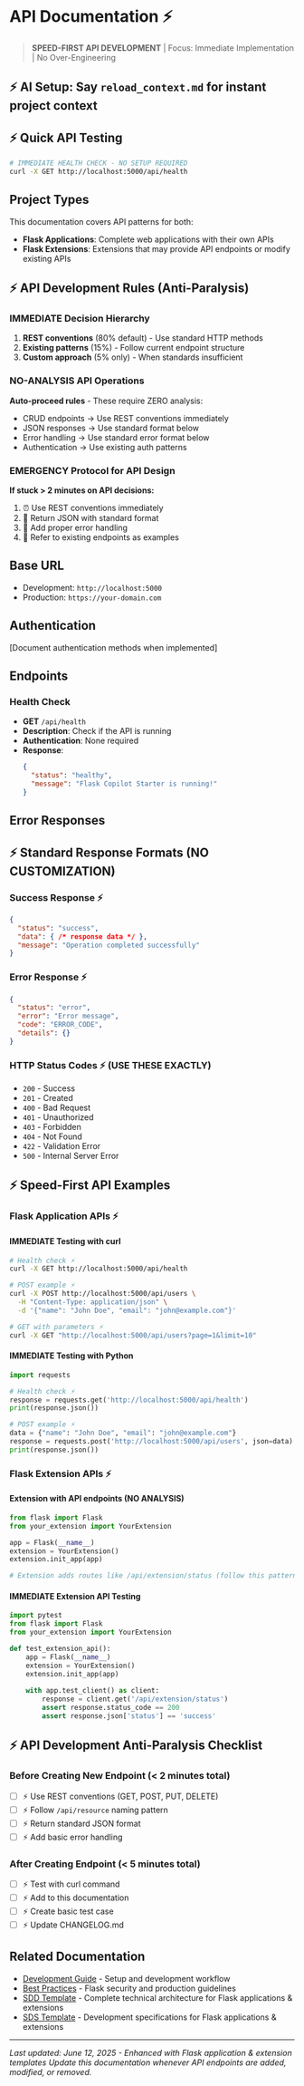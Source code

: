 # API Documentation ⚡

> **SPEED-FIRST API DEVELOPMENT** | Focus: Immediate Implementation | No Over-Engineering

## ⚡ **AI Setup**: Say `reload_context.md` for instant project context

## ⚡ Quick API Testing
```bash
# IMMEDIATE HEALTH CHECK - NO SETUP REQUIRED
curl -X GET http://localhost:5000/api/health
```

## Project Types
This documentation covers API patterns for both:
- **Flask Applications**: Complete web applications with their own APIs
- **Flask Extensions**: Extensions that may provide API endpoints or modify existing APIs

## ⚡ API Development Rules (Anti-Paralysis)

### IMMEDIATE Decision Hierarchy
1. **REST conventions** (80% default) - Use standard HTTP methods
2. **Existing patterns** (15%) - Follow current endpoint structure  
3. **Custom approach** (5% only) - When standards insufficient

### NO-ANALYSIS API Operations
**Auto-proceed rules** - These require ZERO analysis:
- CRUD endpoints → Use REST conventions immediately
- JSON responses → Use standard format below
- Error handling → Use standard error format below
- Authentication → Use existing auth patterns

### EMERGENCY Protocol for API Design
**If stuck > 2 minutes on API decisions:**
1. ⏰ Use REST conventions immediately
2. 🎯 Return JSON with standard format
3. 🚀 Add proper error handling
4. 📖 Refer to existing endpoints as examples

## Base URL
- Development: `http://localhost:5000`
- Production: `https://your-domain.com`

## Authentication
[Document authentication methods when implemented]

## Endpoints

### Health Check
- **GET** `/api/health`
- **Description**: Check if the API is running
- **Authentication**: None required
- **Response**: 
  ```json
  {
    "status": "healthy",
    "message": "Flask Copilot Starter is running!"
  }
  ```

## Error Responses

## ⚡ Standard Response Formats (NO CUSTOMIZATION)

### Success Response ⚡
```json
{
  "status": "success",
  "data": { /* response data */ },
  "message": "Operation completed successfully"
}
```

### Error Response ⚡
```json
{
  "status": "error", 
  "error": "Error message",
  "code": "ERROR_CODE",
  "details": {}
}
```

### HTTP Status Codes ⚡ (USE THESE EXACTLY)
- `200` - Success
- `201` - Created  
- `400` - Bad Request
- `401` - Unauthorized
- `403` - Forbidden
- `404` - Not Found
- `422` - Validation Error
- `500` - Internal Server Error

## ⚡ Speed-First API Examples

### Flask Application APIs ⚡

#### IMMEDIATE Testing with curl
```bash
# Health check ⚡
curl -X GET http://localhost:5000/api/health

# POST example ⚡  
curl -X POST http://localhost:5000/api/users \
  -H "Content-Type: application/json" \
  -d '{"name": "John Doe", "email": "john@example.com"}'

# GET with parameters ⚡
curl -X GET "http://localhost:5000/api/users?page=1&limit=10"
```

#### IMMEDIATE Testing with Python
```python
import requests

# Health check ⚡
response = requests.get('http://localhost:5000/api/health')
print(response.json())

# POST example ⚡
data = {"name": "John Doe", "email": "john@example.com"}
response = requests.post('http://localhost:5000/api/users', json=data)
print(response.json())
```

### Flask Extension APIs ⚡

#### Extension with API endpoints (NO ANALYSIS)
```python
from flask import Flask
from your_extension import YourExtension

app = Flask(__name__)
extension = YourExtension()
extension.init_app(app)

# Extension adds routes like /api/extension/status (follow this pattern)
```

#### IMMEDIATE Extension API Testing
```python
import pytest
from flask import Flask
from your_extension import YourExtension

def test_extension_api():
    app = Flask(__name__)
    extension = YourExtension()
    extension.init_app(app)
    
    with app.test_client() as client:
        response = client.get('/api/extension/status')
        assert response.status_code == 200
        assert response.json['status'] == 'success'
```

## ⚡ API Development Anti-Paralysis Checklist

### Before Creating New Endpoint (< 2 minutes total)
- [ ] ⚡ Use REST conventions (GET, POST, PUT, DELETE)
- [ ] ⚡ Follow `/api/resource` naming pattern
- [ ] ⚡ Return standard JSON format
- [ ] ⚡ Add basic error handling

### After Creating Endpoint (< 5 minutes total)  
- [ ] ⚡ Test with curl command
- [ ] ⚡ Add to this documentation
- [ ] ⚡ Create basic test case
- [ ] ⚡ Update CHANGELOG.md

## Related Documentation
- [Development Guide](./DEVELOPMENT.md) - Setup and development workflow
- [Best Practices](./BEST_PRACTICES.md) - Flask security and production guidelines
- [SDD Template](./templates/SDD_TEMPLATE.md) - Complete technical architecture for Flask applications & extensions
- [SDS Template](./templates/SDS_TEMPLATE.md) - Development specifications for Flask applications & extensions

---
*Last updated: June 12, 2025 - Enhanced with Flask application & extension templates*
*Update this documentation whenever API endpoints are added, modified, or removed.*

